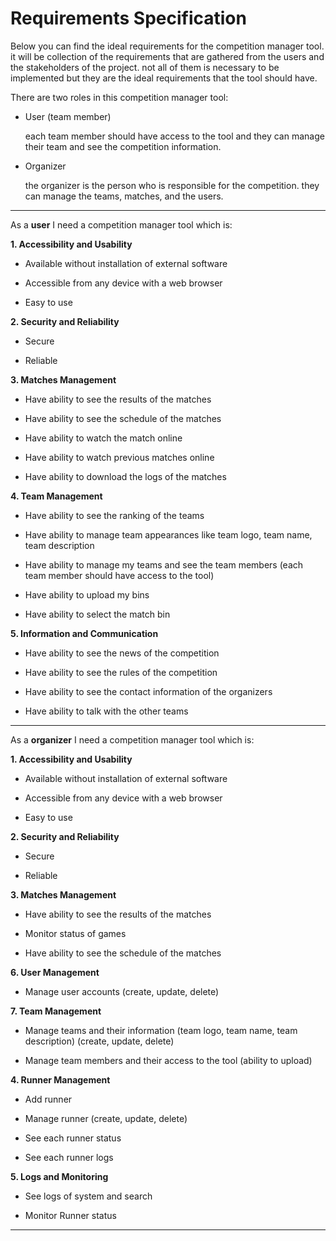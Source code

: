 # Requirements Specification

Below you can find the ideal requirements for the competition manager tool. it will be collection of the requirements that are gathered from the users and the stakeholders of the project. not all of them is necessary to be implemented but they are the ideal requirements that the tool should have. 


There are two roles in this competition manager tool: 
- User (team member) 

  each team member should have access to the tool and they can manage their team and see the competition information.


- Organizer

  the organizer is the person who is responsible for the competition. they can manage the teams, matches, and the users.


----

As a **user** I need a competition manager tool which is:



**1. Accessibility and Usability**

- Available without installation of external software

- Accessible from any device with a web browser

- Easy to use



**2. Security and Reliability**

- Secure

- Reliable



**3. Matches Management**

- Have ability to see the results of the matches

- Have ability to see the schedule of the matches

- Have ability to watch the match online

- Have ability to watch previous matches online

- Have ability to download the logs of the matches



**4. Team Management**

- Have ability to see the ranking of the teams

- Have ability to manage team appearances like team logo, team name, team description

- Have ability to manage my teams and see the team members (each team member should have access to the tool)

- Have ability to upload my bins

- Have ability to select the match bin



**5. Information and Communication**

- Have ability to see the news of the competition

- Have ability to see the rules of the competition

- Have ability to see the contact information of the organizers

- Have ability to talk with the other teams

----

As a **organizer** I need a competition manager tool which is:



**1. Accessibility and Usability**

- Available without installation of external software

- Accessible from any device with a web browser

- Easy to use



**2. Security and Reliability**

- Secure

- Reliable



**3. Matches Management**

- Have ability to see the results of the matches

- Monitor status of games

- Have ability to see the schedule of the matches


**6. User Management**

- Manage user accounts (create, update, delete)


**7. Team Management**

- Manage teams and their information (team logo, team name, team description) (create, update, delete)

- Manage team members and their access to the tool (ability to upload)



**4. Runner Management**

- Add runner

- Manage runner (create, update, delete)

- See each runner status

- See each runner logs



**5. Logs and Monitoring**

- See logs of system and search

- Monitor Runner status

----
